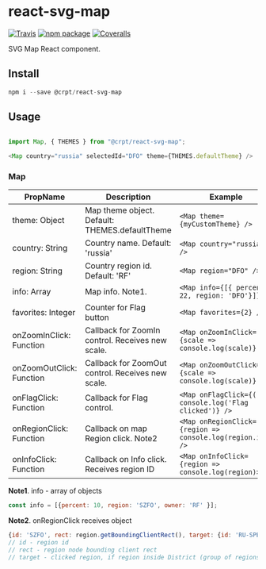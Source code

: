 # react-svg-map

[![Travis][build-badge]][build]
[![npm package][npm-badge]][npm]
[![Coveralls][coveralls-badge]][coveralls]

SVG Map React component.

## Install ##
```javascript
npm i --save @crpt/react-svg-map
```

## Usage

```javascript

import Map, { THEMES } from "@crpt/react-svg-map";

<Map country="russia" selectedId="DFO" theme={THEMES.defaultTheme} />
```

### Map

| PropName | Description | Example |
|---|---|---|
| theme: Object | Map theme object. Default: THEMES.defaultTheme | `<Map theme={myCustomTheme} />` |
| country: String  | Country name. Default: 'russia' |  `<Map country="russia" />` |
| region: String  | Country region id. Default: 'RF' |  `<Map region="DFO" />` |
| info: Array  | Map info. Note1. |  `<Map info={[{ percent: 22, region: 'DFO'}]} />` |
| favorites: Integer | Counter for Flag button | `<Map favorites={2} />` |
| onZoomInClick: Function | Callback for ZoomIn control. Receives new scale. | `<Map onZoomInClick={scale => console.log(scale)} />` |
| onZoomOutClick: Function | Callback for ZoomOut control. Receives new scale. | `<Map onZoomOutClick={scale => console.log(scale)} />` |
| onFlagClick: Function | Callback for Flag control. | `<Map onFlagClick={() => console.log('Flag clicked')} />` |
| onRegionClick: Function | Callback on map Region click. Note2 | `<Map onRegionClick={region => console.log(region.id)} />` |
| onInfoClick: Function | Callback on Info click. Receives region ID | `<Map onInfoClick={region => console.log(region)>` |

__Note1__. info - array of objects
```javascript
const info = [{percent: 10, region: 'SZFO', owner: 'RF' }];
```

__Note2__. onRegionClick receives object

```javascript
{id: 'SZFO', rect: region.getBoundingClientRect(), target: {id: 'RU-SPE', rect: target.getBoundingClientRect()}}
// id - region id
// rect - region node bounding client rect
// target - clicked region, if region inside District (group of regions).
```

[build-badge]: https://img.shields.io/travis/user/repo/master.png?style=flat-square
[build]: https://travis-ci.org/user/repo

[npm-badge]: https://img.shields.io/npm/v/npm-package.png?style=flat-square
[npm]: https://www.npmjs.org/package/npm-package

[coveralls-badge]: https://img.shields.io/coveralls/user/repo/master.png?style=flat-square
[coveralls]: https://coveralls.io/github/user/repo

